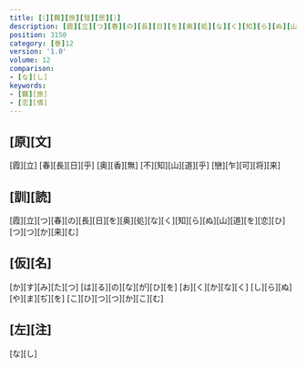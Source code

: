 ```yaml
---
title: [（][羇][旅][發][思][）]
description: [霞][立][つ][春][の][長][日][を][奥][処][な][く][知][ら][ぬ][山][道][を][恋][ひ][つ][つ][か][来][む]
position: 3150
category: [巻]12
version: '1.0'
volume: 12
comparison:
- [な][し]
keywords:
- [羈][旅]
- [恋][情]
---
```


## [原][文]

[霞][立] [春][長][日][乎] [奥][香][無] [不][知][山][道][乎] [戀][乍][可][将][来]

## [訓][読]

[霞][立][つ][春][の][長][日][を][奥][処][な][く][知][ら][ぬ][山][道][を][恋][ひ][つ][つ][か][来][む]

## [仮][名]

[か][す][み][た][つ] [は][る][の][な][が][ひ][を] [お][く][か][な][く] [し][ら][ぬ][や][ま][ぢ][を] [こ][ひ][つ][つ][か][こ][む]

## [左][注]

[な][し]
